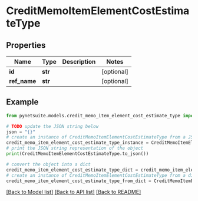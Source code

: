 # CreditMemoItemElementCostEstimateType


## Properties

Name | Type | Description | Notes
------------ | ------------- | ------------- | -------------
**id** | **str** |  | [optional] 
**ref_name** | **str** |  | [optional] 

## Example

```python
from pynetsuite.models.credit_memo_item_element_cost_estimate_type import CreditMemoItemElementCostEstimateType

# TODO update the JSON string below
json = "{}"
# create an instance of CreditMemoItemElementCostEstimateType from a JSON string
credit_memo_item_element_cost_estimate_type_instance = CreditMemoItemElementCostEstimateType.from_json(json)
# print the JSON string representation of the object
print(CreditMemoItemElementCostEstimateType.to_json())

# convert the object into a dict
credit_memo_item_element_cost_estimate_type_dict = credit_memo_item_element_cost_estimate_type_instance.to_dict()
# create an instance of CreditMemoItemElementCostEstimateType from a dict
credit_memo_item_element_cost_estimate_type_from_dict = CreditMemoItemElementCostEstimateType.from_dict(credit_memo_item_element_cost_estimate_type_dict)
```
[[Back to Model list]](../README.md#documentation-for-models) [[Back to API list]](../README.md#documentation-for-api-endpoints) [[Back to README]](../README.md)


